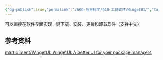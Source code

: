 ```yaml
---
{"dg-publish":true,"permalink":"/600-应用科学/610-工具软件/WingetUI/","tags":["Windows/效率"],"noteIcon":""}
---
```


可以直接在软件界面实现一键下载、安装、更新和卸载软件（支持中文）


## 参考资料
[marticliment/WingetUI: WingetUI: A better UI for your package managers](https://github.com/marticliment/WingetUI)
